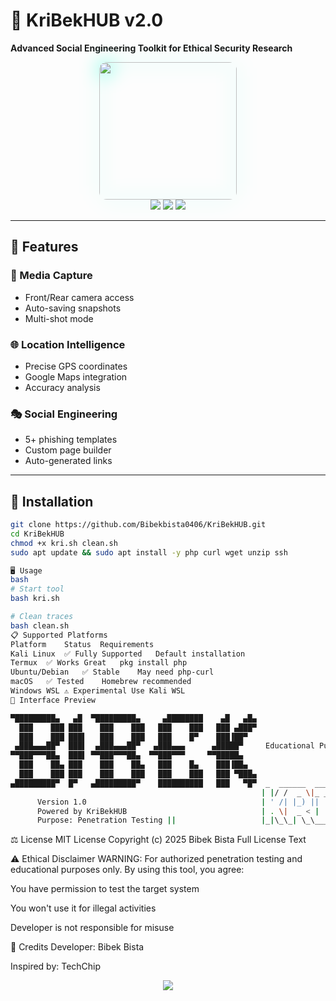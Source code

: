 # 🔮 KriBekHUB v2.0  
**Advanced Social Engineering Toolkit for Ethical Security Research**  

<p align="center">
  <img src="https://raw.githubusercontent.com/Bibekbista0406/KriBekHUB/main/assets/logo.png" width="220" style="border-radius:12px;filter:drop-shadow(0 0 15px #00ffcc)">
  <br>
  <img src="https://img.shields.io/github/stars/Bibekbista0406/KriBekHUB?style=for-the-badge&color=00ffcc&label=STARS&logo=github">
  <img src="https://img.shields.io/github/license/Bibekbista0406/KriBekHUB?style=for-the-badge&color=00ffcc&label=LICENSE">
  <img src="https://img.shields.io/badge/Version-2.0-00ffcc?style=for-the-badge&logo=git">
</p>

---

## 🌌 Features

### 🎯 Media Capture
- Front/Rear camera access  
- Auto-saving snapshots  
- Multi-shot mode  

### 🌐 Location Intelligence  
- Precise GPS coordinates  
- Google Maps integration  
- Accuracy analysis  

### 🎭 Social Engineering  
- 5+ phishing templates  
- Custom page builder  
- Auto-generated links  

---

## 🚀 Installation

```bash
git clone https://github.com/Bibekbista0406/KriBekHUB.git
cd KriBekHUB
chmod +x kri.sh clean.sh
sudo apt update && sudo apt install -y php curl wget unzip ssh

🖥️ Usage
bash
# Start tool
bash kri.sh

# Clean traces
bash clean.sh
📋 Supported Platforms
Platform	Status	Requirements
Kali Linux	✅ Fully Supported	Default installation
Termux	✅ Works Great	pkg install php
Ubuntu/Debian	✅ Stable	May need php-curl
macOS	✅ Tested	Homebrew recommended
Windows WSL	⚠️ Experimental	Use Kali WSL
🎨 Interface Preview
```
```bash
▀█████████▄   ▄█  ▀█████████▄     ▄████████    ▄█   ▄█▄
  ███    ███ ███    ███    ███   ███    ███   ███ ▄███▀
  ███    ███ ███▌   ███    ███   ███    █▀    ███▐██▀
 ▄███▄▄▄██▀  ███▌  ▄███▄▄▄██▀   ▄███▄▄▄      ▄█████▀     Educational Purpose Only
▀▀███▀▀▀██▄  ███▌ ▀▀███▀▀▀██▄  ▀▀███▀▀▀     ▀▀█████▄
  ███    ██▄ ███    ███    ██▄   ███    █▄    ███▐██▄
  ███    ███ ███    ███    ███   ███    ███   ███ ▀███▄
▄█████████▀  █▀   ▄█████████▀    ██████████   ███   ▀█▀  _  ______  ___ ____  _____ _  ___   _ _   _ ____
                                                        | |/ /  _ \|_ _| __ )| ____| |/ / | | | | | | __ )
      Version 1.0                                       | ' /| |_) || ||  _ \|  _| | ' /| |_| | | | |  _ \
      Powered by KriBekHUB                              | . \|  _ < | || |_) | |___| . \|  _  | |_| | |_) | Kristina
      Purpose: Penetration Testing ||                   |_|\_\_| \_\___|____/|_____|_|\_\_| |_|\___/|____/
```

⚖️ License
MIT License
Copyright (c) 2025 Bibek Bista
Full License Text

⚠️ Ethical Disclaimer
WARNING: For authorized penetration testing and educational purposes only.
By using this tool, you agree:

You have permission to test the target system

You won't use it for illegal activities

Developer is not responsible for misuse

🌟 Credits
Developer: Bibek Bista

Inspired by: TechChip

<p align="center"> <a href="https://github.com/Bibekbista0406/KriBekHUB"> <img src="https://img.shields.io/badge/Explore_KriBekHUB-00ffcc?style=for-the-badge&logo=github"> </a> </p>

